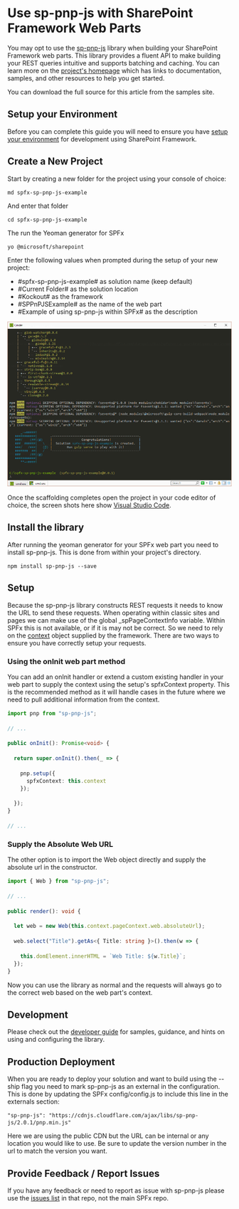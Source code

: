 # Use sp-pnp-js with SharePoint Framework Web Parts

You may opt to use the [sp-pnp-js](https://www.npmjs.com/package/sp-pnp-js) library when building your SharePoint Framework web parts. This library 
provides a fluent API to make building your REST queries intuitive and supports batching and caching. You can learn more on the [project's homepage](https://github.com/SharePoint/PnP-JS-Core) 
which has links to documentation, samples, and other resources to help you get started.

You can download the full source for this article from the samples site.

## Setup your Environment

Before you can complete this guide you will need to ensure you have [setup your environment](https://dev.office.com/sharepoint/docs/spfx/set-up-your-development-environment) for development 
using SharePoint Framework.

## Create a New Project

Start by creating a new folder for the project using your console of choice:

```
md spfx-sp-pnp-js-example
```

And enter that folder

```
cd spfx-sp-pnp-js-example
```

The run the Yeoman generator for SPFx

```
yo @microsoft/sharepoint
```

Enter the following values when prompted during the setup of your new project:

- #spfx-sp-pnp-js-example# as solution name (keep default)
- #Current Folder# as the solution location
- #Kockout# as the framework
- #SPPnPJSExample# as the name of the web part
- #Example of using sp-pnp-js within SPFx# as the description

![Completed Project Scaffolding](../../../../images/sp-pnp-js-guide-completed-setup.png)


Once the scaffolding completes open the project in your code editor of choice, the screen shots here show [Visual Studio Code](https://code.visualstudio.com/).








## Install the library

After running the yeoman generator for your SPFx web part you need to install sp-pnp-js. This is done from within your project's directory.

```
npm install sp-pnp-js --save
```

## Setup

Because the sp-pnp-js library constructs REST requests it needs to know the URL to send these requests. When operating within classic sites and pages 
we can make use of the global _spPageContextInfo variable. Within SPFx this is not available, or if it is may not be correct. So we need to rely on the 
[context](https://dev.office.com/sharepoint/reference/spfx/sp-webpart-base/iwebpartcontext) object 
supplied by the framework. There are two ways to ensure you have correctly setup your requests.

### Using the onInit web part method

You can add an onInit handler or extend a custom existing handler in your web part to supply the context using the setup's spfxContext property. This is the recommended method as it 
will handle cases in the future where we need to pull additional information from the context.

```TypeScript
import pnp from "sp-pnp-js";

// ...

public onInit(): Promise<void> {

  return super.onInit().then(_ => {

    pnp.setup({
      spfxContext: this.context
    });

  });
}

// ...
```
### Supply the Absolute Web URL

The other option is to import the Web object directly and supply the absolute url in the constructor.

```TypeScript
import { Web } from "sp-pnp-js";

// ...

public render(): void {

  let web = new Web(this.context.pageContext.web.absoluteUrl);

  web.select("Title").getAs<{ Title: string }>().then(w => {

    this.domElement.innerHTML = `Web Title: ${w.Title}`;
  });
}
```

Now you can use the library as normal and the requests will always go to the correct web based on the web part's context.

## Development

Please check out the [developer guide](https://github.com/SharePoint/PnP-JS-Core/wiki/Developer-Guide) for samples, guidance, and hints on using and configuring the library.

## Production Deployment

When you are ready to deploy your solution and want to build using the --ship flag you need to mark sp-pnp-js as an external in 
the configuration. This is done by updating the SPFx config/config.js to include this line in the externals section:

```
"sp-pnp-js": "https://cdnjs.cloudflare.com/ajax/libs/sp-pnp-js/2.0.1/pnp.min.js"
```

Here we are using the public CDN but the URL can be internal or any location you would like to use. Be sure to update the 
version number in the url to match the version you want.

## Provide Feedback / Report Issues

If you have any feedback or need to report as issue with sp-pnp-js please use the [issues list](https://github.com/SharePoint/PnP-JS-Core/issues) in that repo, not the 
main SPFx repo.
